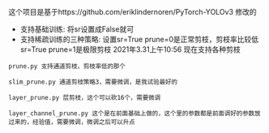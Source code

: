 这个项目是基于https://github.com/eriklindernoren/PyTorch-YOLOv3 修改的
* 支持基础训练: 将sr设置成False就可
* 支持稀疏训练的三种策略:
设置sr=True   prune=0是正常剪枝，剪枝率比较低
    sr=True   prune=1是极限剪枝
2021年3.31上午10:56 现在支持各种剪枝

```angular2html
prune.py 支持通道剪枝，剪枝率低的那个
```

```angular2html
slim_prune.py 通道剪枝策略3，需要微调，是我试验最好的
```

```angular2html
layer_prune.py 层剪枝，这个可以砍16个，需要微调
```

```angular2html
layer_channel_prune.py 这个是在前面基础上做的，这个里的参数都是前面调好的参数放过来的，经验值，需要微调，微调之后可以升点
```
